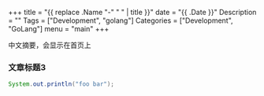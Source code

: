 +++
title = "{{ replace .Name "-" " " | title }}"
date = "{{ .Date }}"
Description = ""
Tags = ["Development", "golang"]
Categories = ["Development", "GoLang"]
menu = "main"
+++

中文摘要，会显示在首页上
<!--more-->

### 文章标题3

```java
System.out.println("foo bar");
```